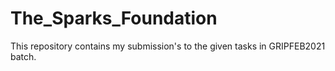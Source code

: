 # The_Sparks_Foundation
This repository contains my submission's to the given tasks in GRIPFEB2021 batch.
